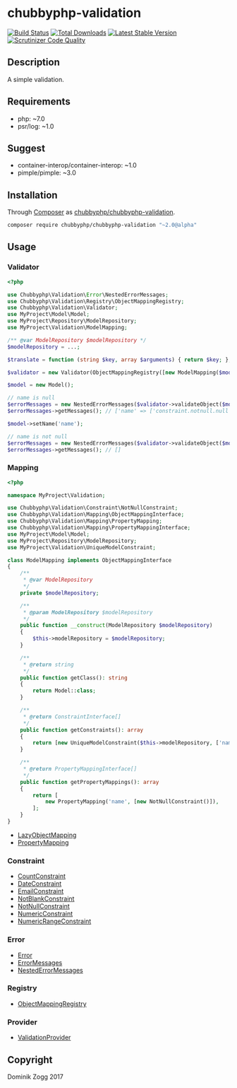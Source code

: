 # chubbyphp-validation

[![Build Status](https://api.travis-ci.org/chubbyphp/chubbyphp-validation.png?branch=master)](https://travis-ci.org/chubbyphp/chubbyphp-validation)
[![Total Downloads](https://poser.pugx.org/chubbyphp/chubbyphp-validation/downloads.png)](https://packagist.org/packages/chubbyphp/chubbyphp-validation)
[![Latest Stable Version](https://poser.pugx.org/chubbyphp/chubbyphp-validation/v/stable.png)](https://packagist.org/packages/chubbyphp/chubbyphp-validation)
[![Scrutinizer Code Quality](https://scrutinizer-ci.com/g/chubbyphp/chubbyphp-validation/badges/quality-score.png?b=master)](https://scrutinizer-ci.com/g/chubbyphp/chubbyphp-validation/?branch=master)

## Description

A simple validation.

## Requirements

 * php: ~7.0
 * psr/log: ~1.0

## Suggest

 * container-interop/container-interop: ~1.0
 * pimple/pimple: ~3.0

## Installation

Through [Composer](http://getcomposer.org) as [chubbyphp/chubbyphp-validation][1].

```sh
composer require chubbyphp/chubbyphp-validation "~2.0@alpha"
```

## Usage

### Validator

```php
<?php

use Chubbyphp\Validation\Error\NestedErrorMessages;
use Chubbyphp\Validation\Registry\ObjectMappingRegistry;
use Chubbyphp\Validation\Validator;
use MyProject\Model\Model;
use MyProject\Repository\ModelRepository;
use MyProject\Validation\ModelMapping;

/** @var ModelRepository $modelRepository */
$modelRepository = ...;

$translate = function (string $key, array $arguments) { return $key; };

$validator = new Validator(ObjectMappingRegistry([new ModelMapping($modelRepository)]));

$model = new Model();

// name is null
$errorMessages = new NestedErrorMessages($validator->validateObject($model), $translate);
$errorMessages->getMessages(); // ['name' => ['constraint.notnull.null']]

$model->setName('name');

// name is not null
$errorMessages = new NestedErrorMessages($validator->validateObject($model), $translate);
$errorMessages->getMessages(); // []
```

### Mapping

```php
<?php

namespace MyProject\Validation;

use Chubbyphp\Validation\Constraint\NotNullConstraint;
use Chubbyphp\Validation\Mapping\ObjectMappingInterface;
use Chubbyphp\Validation\Mapping\PropertyMapping;
use Chubbyphp\Validation\Mapping\PropertyMappingInterface;
use MyProject\Model\Model;
use MyProject\Repository\ModelRepository;
use MyProject\Validation\UniqueModelConstraint;

class ModelMapping implements ObjectMappingInterface
{
    /**
     * @var ModelRepository
     */
    private $modelRepository;

    /**
     * @param ModelRepository $modelRepository
     */
    public function __construct(ModelRepository $modelRepository)
    {
        $this->modelRepository = $modelRepository;
    }

    /**
     * @return string
     */
    public function getClass(): string
    {
        return Model::class;
    }

    /**
     * @return ConstraintInterface[]
     */
    public function getConstraints(): array
    {
        return [new UniqueModelConstraint($this->modelRepository, ['name'])];
    }

    /**
     * @return PropertyMappingInterface[]
     */
    public function getPropertyMappings(): array
    {
        return [
            new PropertyMapping('name', [new NotNullConstraint()]),
        ];
    }
}
```

 * [LazyObjectMapping][2]
 * [PropertyMapping][3]

### Constraint

* [CountConstraint][20]
* [DateConstraint][21]
* [EmailConstraint][22]
* [NotBlankConstraint][23]
* [NotNullConstraint][24]
* [NumericConstraint][25]
* [NumericRangeConstraint][26]

### Error

* [Error][4]
* [ErrorMessages][5]
* [NestedErrorMessages][6]

### Registry

* [ObjectMappingRegistry][7]

### Provider

* [ValidationProvider][8]

## Copyright

Dominik Zogg 2017


[1]: https://packagist.org/packages/chubbyphp/chubbyphp-validation

[2]: doc/Mapping/LazyObjectMapping.md
[3]: doc/Mapping/PropertyMapping.md
[4]: doc/Error/Error.md
[5]: doc/Error/ErrorMessages.md
[6]: doc/Error/NestedErrorMessages.md
[7]: doc/Registry/ObjectMappingRegistry.md
[8]: doc/Provider/ValidationProvider.md

[20]: doc/Constraint/CountConstraint.md
[21]: doc/Constraint/DateConstraint.md
[22]: doc/Constraint/EmailConstraint.md
[23]: doc/Constraint/NotBlankConstraint.md
[24]: doc/Constraint/NotNullConstraint.md
[25]: doc/Constraint/NumericConstraint.md
[26]: doc/Constraint/NumericRangeConstraint.md

